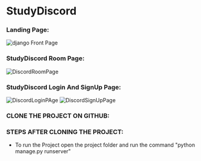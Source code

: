 # StudyDiscord 

### Landing Page:
![django Front Page](https://github.com/MOHINI1403/StudyDiscord/assets/96575564/82990dea-4eba-4f6e-9b3d-82443334dbd0)
### StudyDiscord Room Page:
![DiscordRoomPage](https://github.com/MOHINI1403/StudyDiscord/assets/96575564/0b3314cc-14be-43d2-a9ea-df3856d00002)
### StudyDiscord Login And SignUp Page:

![DiscordLoginPAge](https://github.com/MOHINI1403/StudyDiscord/assets/96575564/a8ca5e23-2d34-433e-9ce6-70b84099a8ee)
![DiscordSignUpPage](https://github.com/MOHINI1403/StudyDiscord/assets/96575564/50041665-56e5-4087-bb57-6db12e53de03)

### CLONE THE PROJECT ON GITHUB:

### STEPS AFTER CLONING THE PROJECT:
 * To run the Project open the project folder and run the command "python manage.py runserver" 
